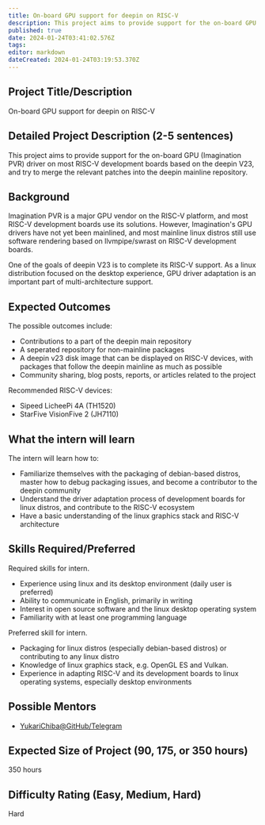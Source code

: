 ```yaml
---
title: On-board GPU support for deepin on RISC-V
description: This project aims to provide support for the on-board GPU (Imagination PVR) driver on most RISC-V development boards based on the deepin V23, and try to merge the relevant patches into the deepin mainline repository.
published: true
date: 2024-01-24T03:41:02.576Z
tags: 
editor: markdown
dateCreated: 2024-01-24T03:19:53.370Z
---
```


## Project Title/Description

On-board GPU support for deepin on RISC-V
  
## Detailed Project Description (2-5 sentences)

This project aims to provide support for the on-board GPU (Imagination PVR) driver on most RISC-V development boards based on the deepin V23, and try to merge the relevant patches into the deepin mainline repository.

## Background

Imagination PVR is a major GPU vendor on the RISC-V platform, and most RISC-V development boards use its solutions. However, Imagination's GPU drivers have not yet been mainlined, and most mainline linux distros still use software rendering based on llvmpipe/swrast on RISC-V development boards.

One of the goals of deepin V23 is to complete its RISC-V support. As a linux distribution focused on the desktop experience, GPU driver adaptation is an important part of multi-architecture support.

## Expected Outcomes

The possible outcomes include:
- Contributions to a part of the deepin main repository
- A seperated repository for non-mainline packages
- A deepin v23 disk image that can be displayed on RISC-V devices, with packages that follow the deepin mainline as much as possible
- Community sharing, blog posts, reports, or articles related to the project

Recommended RISC-V devices:
- Sipeed LicheePi 4A (TH1520)
- StarFive VisionFive 2 (JH7110)

## What the intern will learn

The intern will learn how to:
- Familiarize themselves with the packaging of debian-based distros, master how to debug packaging issues, and become a contributor to the deepin community
- Understand the driver adaptation process of development boards for linux distros, and contribute to the RISC-V ecosystem
- Have a basic understanding of the linux graphics stack and RISC-V architecture

## Skills Required/Preferred

Required skills for intern.

- Experience using linux and its desktop environment (daily user is preferred)
- Ability to communicate in English, primarily in writing
- Interest in open source software and the linux desktop operating system
- Familiarity with at least one programming language

Preferred skill for intern.

- Packaging for linux distros (especially debian-based distros) or contributing to any linux distro
- Knowledge of linux graphics stack, e.g. OpenGL ES and Vulkan.
- Experience in adapting RISC-V and its development boards to linux operating systems, especially desktop environments

## Possible Mentors

- [YukariChiba@GitHub/Telegram](https://github.com/YukariChiba)

## Expected Size of Project (90, 175, or 350 hours)

350 hours

## Difficulty Rating (Easy, Medium, Hard)

Hard
